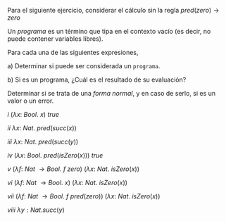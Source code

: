 Para el siguiente ejercicio, considerar el cálculo sin la regla $pred(zero) \rightarrow zero$

Un $programa$ es un término que tipa en el contexto vacío (es decir, no puede contener variables libres).

Para cada una de las siguientes expresiones,

a) Determinar si puede ser considerada un `programa`.

b) Si es un programa, ¿Cuál es el resultado de su evaluación? 

Determinar si se trata de una $forma\ normal$, y
en caso de serlo, si es un valor o un error.

$i\ (\lambda x:\ Bool.\ x)\ true$

$ii\ \lambda x:\ Nat.\ pred(succ(x))$

$iii\ \lambda x:\ Nat.\ pred(succ(y))$

$iv\ (\lambda x:\ Bool.\ pred(isZero(x)))\ true$

$v\ (\lambda f:\ Nat\ \rightarrow Bool.\ f\ zero)\ (\lambda x:\ Nat.\ isZero(x))$

$vi\ (\lambda f:\ Nat\ \rightarrow Bool.\ x)\ (\lambda x:\ Nat.\ isZero(x))$

$vii\ (\lambda f:\ Nat\ \rightarrow Bool.\ f\ pred(zero))\ (\lambda x:\ Nat.\ isZero(x))$

$viii\ \lambda y: Nat. succ(y)$